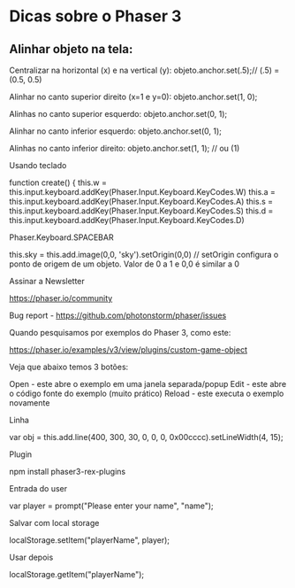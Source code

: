 # Dicas sobre o Phaser 3

## Alinhar objeto na tela:

Centralizar na horizontal (x) e na vertical (y):
objeto.anchor.set(.5);// (.5) = (0.5, 0.5)

Alinhar no canto superior direito (x=1 e y=0):
objeto.anchor.set(1, 0);

Alinhas no canto superior esquerdo:
objeto.anchor.set(0, 1);

Alinhar no canto inferior esquerdo:
objeto.anchor.set(0, 1);

Alinhas no canto inferior direito:
objeto.anchor.set(1, 1); // ou (1)


Usando teclado

function create() {
    this.w = this.input.keyboard.addKey(Phaser.Input.Keyboard.KeyCodes.W)
    this.a = this.input.keyboard.addKey(Phaser.Input.Keyboard.KeyCodes.A)
    this.s = this.input.keyboard.addKey(Phaser.Input.Keyboard.KeyCodes.S)
    this.d = this.input.keyboard.addKey(Phaser.Input.Keyboard.KeyCodes.D)


Phaser.Keyboard.SPACEBAR


this.sky = this.add.image(0,0, 'sky').setOrigin(0,0) // setOrigin configura o ponto de origem de um objeto. Valor de 0 a 1 e 0,0 é similar a 0

Assinar a Newsletter

https://phaser.io/community

Bug report - https://github.com/photonstorm/phaser/issues


Quando pesquisamos por exemplos do Phaser 3, como este:

https://phaser.io/examples/v3/view/plugins/custom-game-object

Veja que abaixo temos 3 botões:

Open - este abre o exemplo em uma janela separada/popup
Edit - este abre o código fonte do exemplo (muito prático)
Reload - este executa o exemplo novamente

Linha

var obj = this.add.line(400, 300, 30, 0, 0, 0, 0x00cccc).setLineWidth(4, 15);

Plugin

npm install phaser3-rex-plugins


Entrada do user

var player = prompt("Please enter your name", "name");

Salvar com local storage

localStorage.setItem("playerName", player);

Usar depois

localStorage.getItem("playerName");


